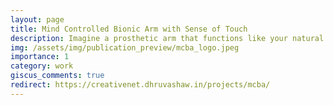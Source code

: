 ```yaml
---
layout: page
title: Mind Controlled Bionic Arm with Sense of Touch
description: Imagine a prosthetic arm that functions like your natural arm. You wear a headband, and with the thought process, the working signal from mind connects to the prosthetic about moving the arm, it responds accordingly—just like your real arm!
img: /assets/img/publication_preview/mcba_logo.jpeg
importance: 1
category: work
giscus_comments: true
redirect: https://creativenet.dhruvashaw.in/projects/mcba/
---
```

